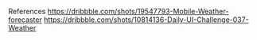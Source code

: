 References
https://dribbble.com/shots/19547793-Mobile-Weather-forecaster
https://dribbble.com/shots/10814136-Daily-UI-Challenge-037-Weather